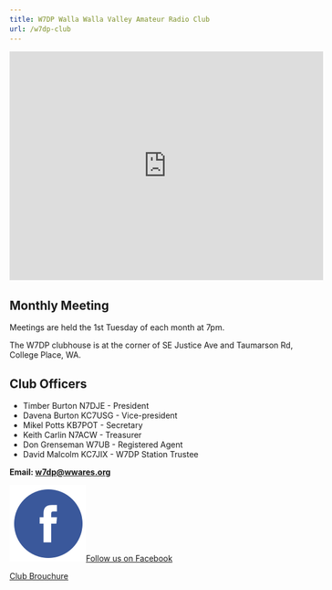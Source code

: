 ```yaml
---
title: W7DP Walla Walla Valley Amateur Radio Club
url: /w7dp-club
---
```



<iframe src="https://www.google.com/maps/embed?pb=!1m18!1m12!1m3!1d692.4444472530532!2d-118.3685472707397!3d46.03558222970485!2m3!1f0!2f0!3f0!3m2!1i1024!2i768!4f13.1!3m3!1m2!1s0x54a2421d42e1bf29%3A0x196992910bd7ca6a!2sWalla%20Walla%20Valley%20Amateur%20Radio%20Club%20(W7DP%20Clubhouse)!5e0!3m2!1sen!2sus!4v1649628597910!5m2!1sen!2sus" width="550rem" height="400rem" style="border:0;" allowfullscreen="" loading="lazy" referrerpolicy="no-referrer-when-downgrade"></iframe>


## Monthly Meeting

Meetings are held the 1st Tuesday of each month at 7pm.

The W7DP clubhouse is at the corner of SE Justice Ave and Taumarson Rd, College Place, WA.

## Club Officers

* Timber Burton N7DJE - President
* Davena Burton KC7USG - Vice-president
* Mikel Potts KB7POT - Secretary
* Keith Carlin N7ACW - Treasurer
* Don Grenseman W7UB - Registered Agent
* David Malcolm KC7JIX - W7DP Station Trustee

**Email: w7dp@wwares.org**

![Facebook](/images/circle_facebook_icon.svg)[Follow us on Facebook](https://www.facebook.com/groups/529112863876310/)

[Club Brouchure](/documents/W7DP_Brouchure_02-18-2021.pdf)

